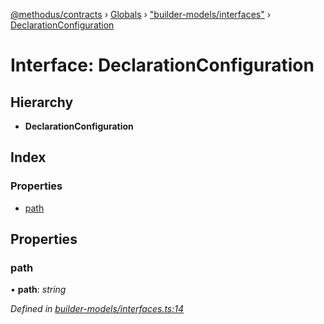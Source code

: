 [@methodus/contracts](../README.md) › [Globals](../globals.md) › ["builder-models/interfaces"](../modules/_builder_models_interfaces_.md) › [DeclarationConfiguration](_builder_models_interfaces_.declarationconfiguration.md)

# Interface: DeclarationConfiguration

## Hierarchy

* **DeclarationConfiguration**

## Index

### Properties

* [path](_builder_models_interfaces_.declarationconfiguration.md#path)

## Properties

###  path

• **path**: *string*

*Defined in [builder-models/interfaces.ts:14](https://github.com/nodulusteam/methodus.dev/blob/4276858/modules/tools/methodus-contracts/src/builder-models/interfaces.ts#L14)*
